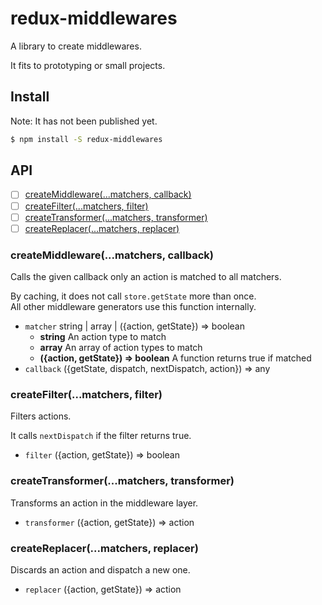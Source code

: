 # redux-middlewares
A library to create middlewares.

It fits to prototyping or small projects.

## Install
Note: It has not been published yet.
```bash
$ npm install -S redux-middlewares
```

## API
- [ ] [createMiddleware(...matchers, callback)](#createmiddlewarematchers-callback)
- [ ] [createFilter(...matchers, filter)](#createfiltermatchers-filter)
- [ ] [createTransformer(...matchers, transformer)](#createtransformermatchers-transformer)
- [ ] [createReplacer(...matchers, replacer)](#createreplacermatchers-replacer)

### createMiddleware(...matchers, callback)
Calls the given callback only an action is matched to all matchers.

By caching, it does not call `store.getState` more than once.  
All other middleware generators use this function internally.  

- `matcher` string | array | ({action, getState}) => boolean
  - **string** An action type to match
  - **array** An array of action types to match
  - **({action, getState}) => boolean** A function returns true if matched
- `callback` ({getState, dispatch, nextDispatch, action}) => any

### createFilter(...matchers, filter)
Filters actions.

It calls `nextDispatch` if the filter returns true.  

- `filter` ({action, getState}) => boolean

### createTransformer(...matchers, transformer)
Transforms an action in the middleware layer.

- `transformer` ({action, getState}) => action

### createReplacer(...matchers, replacer)
Discards an action and dispatch a new one.

- `replacer` ({action, getState}) => action
